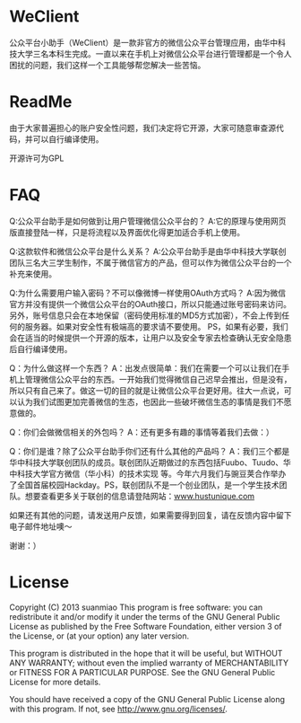 WeClient
===========
公众平台小助手（WeClient）是一款非官方的微信公众平台管理应用，由华中科技大学三名本科生完成。一直以来在手机上对微信公众平台进行管理都是一个令人困扰的问题，我们这样一个工具能够帮您解决一些苦恼。


ReadMe
===========
由于大家普遍担心的账户安全性问题，我们决定将它开源，大家可随意审查源代码，并可以自行编译使用。

开源许可为GPL

FAQ
===========
Q:公众平台助手是如何做到让用户管理微信公众平台的？
A:它的原理与使用网页版直接登陆一样，只是将流程以及界面优化得更加适合手机上使用。

Q:这款软件和微信公众平台是什么关系？
A:公众平台助手是由华中科技大学联创团队三名大三学生制作，不属于微信官方的产品，但可以作为微信公众平台的一个补充来使用。

Q:为什么需要用户输入密码？不可以像微博一样使用OAuth方式吗？
A:因为微信官方并没有提供一个微信公众平台的OAuth接口，所以只能通过账号密码来访问。另外，账号信息只会在本地保留（密码使用标准的MD5方式加密），不会上传到任何的服务器。如果对安全性有极端高的要求请不要使用。
PS，如果有必要，我们会在适当的时候提供一个开源的版本，让用户以及安全专家去检查确认无安全隐患后自行编译使用。

Q：为什么做这样一个东西？
A：出发点很简单：我们在需要一个可以让我们在手机上管理微信公众平台的东西。一开始我们觉得微信自己迟早会推出，但是没有，所以只有自己来了。做这一切的目的就是让微信公众平台更好用。往大一点说，可以认为我们试图更加完善微信的生态，也因此一些破坏微信生态的事情是我们不愿意做的。

Q：你们会做微信相关的外包吗？
A：还有更多有趣的事情等着我们去做：）

Q：你们是谁？除了公众平台助手你们还有什么其他的产品吗？
A：我们三个都是华中科技大学联创团队的成员。联创团队近期做过的东西包括Fuubo、Tuudo、华中科技大学官方微信（华小科）的技术实现 等。今年六月我们与豌豆荚合作举办了全国首届校园Hackday。PS，联创团队不是一个创业团队，是一个学生技术团队。想要查看更多关于联创的信息请登陆网站：www.hustunique.com

如果还有其他的问题，请发送用户反馈，如果需要得到回复，请在反馈内容中留下电子邮件地址噢～

谢谢：）




License
===========
Copyright (C) 2013 suanmiao 
This program is free software: you can redistribute it and/or modify
it under the terms of the GNU General Public License as published by
the Free Software Foundation, either version 3 of the License, or
(at your option) any later version.

  This program is distributed in the hope that it will be useful,
but WITHOUT ANY WARRANTY; without even the implied warranty of
MERCHANTABILITY or FITNESS FOR A PARTICULAR PURPOSE.  See the
GNU General Public License for more details.

  You should have received a copy of the GNU General Public License
along with this program.  If not, see <http://www.gnu.org/licenses/>.

